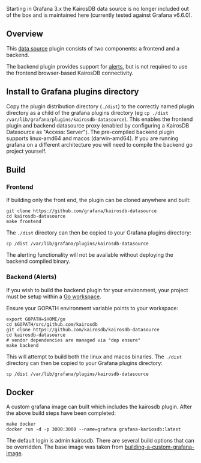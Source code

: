 Starting in Grafana 3.x the KairosDB data source is no longer included out of the box and is maintained here (currently tested against Grafana v6.6.0).

## Overview
This [data source](https://grafana.com/docs/grafana/latest/plugins/developing/datasources/) plugin consists of two components: a frontend and a backend.

The backend plugin provides support for [alerts](https://grafana.com/docs/alerting/rules), but is not required to use the frontend browser-based KairosDB connectivity.

## Install to Grafana plugins directory

Copy the plugin distribution directory (`./dist`) to the correctly named plugin directory as a child of the grafana plugins directory (eg `cp ./dist /var/lib/grafana/plugins/kairosdb-datasource`). This enables the frontend plugin and backend datasource proxy (enabled by configuring a KairosDB Datasource as "Access: Server"). The pre-compiled backend plugin supports linux-amd64 and macos (darwin-amd64). If you are running grafana on a different architecture you will need to compile the backend go project yourself.

## Build
### Frontend

If building only the front end, the plugin can be cloned anywhere and built:

```
git clone https://github.com/grafana/kairosdb-datasource
cd kairosdb-datasource
make frontend
```

The `./dist` directory can then be copied to your Grafana plugins directory:

```
cp /dist /var/lib/grafana/plugins/kairosdb-datasource
```

The alerting functionality will not be available without deploying the backend compiled binary.

### Backend (Alerts)

If you wish to build the backend plugin for your environment, your project must be setup within a [Go workspace](https://golang.org/doc/code.html#Workspaces).

Ensure your GOPATH environment variable points to your workspace:

```
export GOPATH=$HOME/go
cd $GOPATH/src/github.com/kairosdb
git clone https://github.com/kairosdb/kairosdb-datasource
cd kairosdb-datasource
# vendor dependencies are managed via "dep ensure"
make backend
```

This will attempt to build both the linux and macos binaries. The `./dist` directory can then be copied to your Grafana plugins directory:

```
cp /dist /var/lib/grafana/plugins/kairosdb-datasource
```
## Docker

A custom grafana image can built which includes the kairosdb plugin. After the above build steps have been completed:
```
make docker
docker run -d -p 3000:3000 --name=grafana grafana-kariosdb:latest
```
The default login is admin:kairosdb. There are several build options that can be overridden. The base image was taken from [building-a-custom-grafana-image](https://grafana.com/docs/grafana/latest/installation/docker/#building-a-custom-grafana-image).
